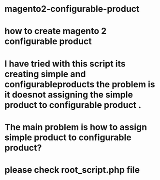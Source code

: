 # magento2-configurable-product
# how to create magento 2 configurable product
# I have tried with this script its creating simple and configurableproducts the problem is it doesnot assigning the simple product to configurable product .
# The main problem is how to assign simple product to configurable product?


# please check root_script.php file
